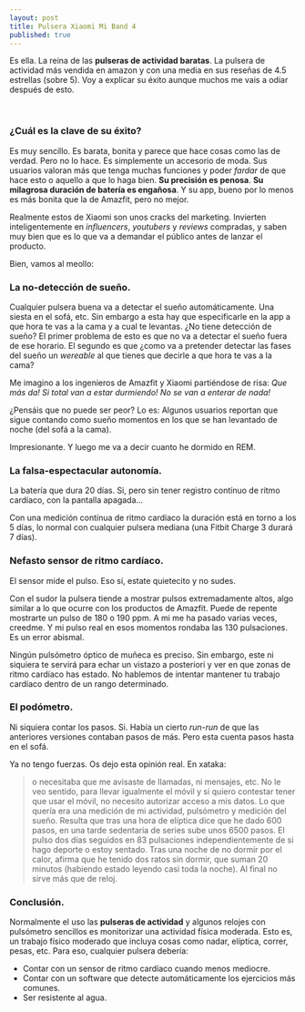 ```yaml
---
layout: post
title: Pulsera Xiaomi Mi Band 4
published: true
---
```



Es ella. La reina de las **pulseras de actividad baratas**. La pulsera de actividad más vendida en amazon y con una 
media en sus reseñas de 4.5 estrellas (sobre 5). Voy a explicar su éxito aunque muchos me vais a odiar después de esto.


<amp-img alt="Colores de la Xiaomi Mi Band 4" 
    width="700" height="415" layout="responsive"
    src="/assets/images/2019/12/14/mi-band-4-header.webp">        
    <amp-img fallback alt="Colores de la Xiaomi Mi Band 4" 
        width="700" height="415" layout="responsive"
        src="/assets/images/2019/12/14/mi-band-4-header.jpg">
    </amp-img>
</amp-img>


### ¿Cuál es la clave de su éxito?

Es muy sencillo. Es barata, bonita y parece que hace cosas como las de verdad. Pero no lo hace. Es simplemente un 
accesorio de moda. Sus usuarios valoran más que tenga muchas funciones y poder *fardar* de que hace esto o aquello
a que lo haga bien. **Su precisión es penosa**. **Su milagrosa duración de batería es engañosa**. Y su app, bueno
por lo menos es más bonita que la de Amazfit, pero no mejor.

Realmente estos de Xiaomi son unos cracks del marketing. Invierten inteligentemente en *influencers*, *youtubers* y *reviews* 
compradas, y saben muy bien que es lo que va a demandar el público antes de lanzar el producto.

Bien, vamos al meollo:


### La no-detección de sueño.

Cualquier pulsera buena va a detectar el sueño automáticamente. Una siesta en el sofá, etc. Sin embargo a esta hay que
especificarle en la app a que hora te vas a la cama y a cual te levantas. ¿No tiene detección de sueño? El primer 
problema de esto es que no va a detectar el sueño fuera de ese horario. El segundo es que ¿como va a pretender 
detectar las fases del sueño un *wereable* al que tienes que decirle a que hora te vas a la cama?

Me imagino a los ingenieros de Amazfit y Xiaomi partiéndose de risa: *Que más da! Si total van a estar durmiendo! No se 
van a enterar de nada!*

¿Pensáis que no puede ser peor? Lo es: Algunos usuarios reportan que sigue contando como sueño momentos en los que 
se han levantado de noche (del sofá a la cama).

Impresionante. Y luego me va a decir cuanto he dormido en REM. 


### La falsa-espectacular autonomía.

La batería que dura 20 días. Si, pero sin tener registro contínuo de ritmo cardíaco, con la pantalla apagada...

Con una medición contínua de ritmo cardíaco la duración está en torno a los 5 días, lo normal con cualquier pulsera mediana
(una Fitbit Charge 3 durará 7 días).


### Nefasto sensor de ritmo cardíaco.

El sensor mide el pulso. Eso sí, estate quietecito y no sudes. 

Con el sudor la pulsera tiende a mostrar pulsos extremadamente altos, algo similar a lo que ocurre con los productos 
de Amazfit. Puede de repente mostrarte un pulso de 180 o 190 ppm. A mi me ha pasado varias veces, creedme. Y mi pulso 
real en esos momentos rondaba las 130 pulsaciones. Es un error abismal.  

Ningún pulsómetro óptico de muñeca es preciso. Sin embargo, este ni siquiera te servirá para echar
un vistazo a posteriori y ver en que zonas de ritmo cardíaco has estado. No hablemos de intentar mantener tu
trabajo cardíaco dentro de un rango determinado.


### El podómetro.

Ni siquiera contar los pasos. Si. Había un cierto *run-run* de que las anteriores versiones contaban pasos de más. 
Pero esta cuenta pasos hasta en el sofá. 

Ya no tengo fuerzas. Os dejo esta opinión real. En xataka:

> o necesitaba que me avisaste de llamadas, ni mensajes, etc. No le veo sentido, para llevar igualmente el móvil y
 si quiero contestar tener que usar el móvil, no necesito autorizar acceso a mis datos. Lo que quería era una medición 
 de mi actividad, pulsómetro y medición del sueño. Resulta que tras una hora de elíptica dice que he dado 600 pasos,
 en una tarde sedentaria de series sube unos 6500 pasos. El pulso dos días seguidos en 83 pulsaciones 
 independientemente de si hago deporte o estoy sentado. Tras una noche de no dormir por el calor, 
 afirma que he tenido dos ratos sin dormir, que suman 20 minutos (habiendo estado leyendo casi toda la noche). 
 Al final no sirve más que de reloj.
 
  
### Conclusión.

Normalmente el uso las **pulseras de actividad** y algunos relojes con pulsómetro sencillos es monitorizar una
actividad física moderada. Esto es, un trabajo físico moderado que incluya cosas como nadar, elíptica, correr, pesas, etc.
Para eso, cualquier pulsera debería:


* Contar con un sensor de ritmo cardíaco cuando menos mediocre.
* Contar con un software que detecte automáticamente los ejercicios más comunes.
* Ser resistente al agua.
